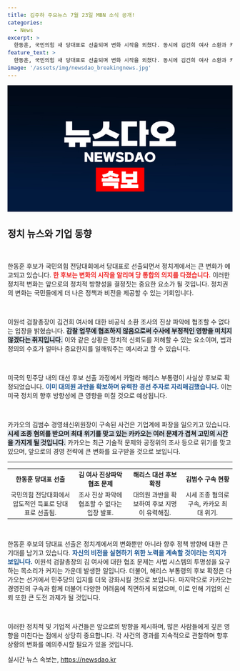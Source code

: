 ```yaml
---
title: 김주하 주요뉴스 7월 23일 MBN 소식 공개!
categories:
  - News
excerpt: >
  한동훈, 국민의힘 새 당대표로 선출되며 변화 시작을 외쳤다. 동시에 김건희 여사 소환과 카카오 김범수 구속 소식이 전해지며 정치와 경제의 파장이 예고된다. 클릭해 보세요!
feature_text: >
  한동훈, 국민의힘 새 당대표로 선출되며 변화 시작을 외쳤다. 동시에 김건희 여사 소환과 카카오 김범수 구속 소식이 전해지며 정치와 경제의 파장이 예고된다. 클릭해 보세요!
image: '/assets/img/newsdao_breakingnews.jpg'
---
```


<p><img src="/assets/img/newsdao_breakingnews.jpg" alt="pcversion 속보" /></p>

<h2 data-ke-size="size26">정치 뉴스와 기업 동향</h2>

<p data-ke-size="size16">&nbsp;</p>

<p>한동훈 후보가 국민의힘 전당대회에서 당대표로 선출되면서 정치계에서는 큰 변화가 예고되고 있습니다. <strong><b><span style="color: #ee2323;">한 후보는 변화의 시작을 알리며 당 통합의 의지를 다졌습니다.</span></b></strong>  이러한 정치적 변화는 앞으로의 정치적 방향성을 결정짓는 중요한 요소가 될 것입니다. 정치권의 변화는 국민들에게 더 나은 정책과 비전을 제공할 수 있는 기회입니다.</p>

<p data-ke-size="size16">&nbsp;</p>

<p>이원석 검찰총장이 김건희 여사에 대한 비공식 소환 조사의 진상 파악에 협조할 수 없다는 입장을 밝혔습니다. <strong><b><span style="background-color: #21538527;">감찰 업무에 협조하지 않음으로써 수사에 부정적인 영향을 미치지 않겠다는 취지입니다.</span></b></strong> 이와 같은 상황은 정치적 신뢰도를 저해할 수 있는 요소이며, 법과 정의의 수호가 얼마나 중요한지를 일깨워주는 예시라고 할 수 있습니다.</p>

<p data-ke-size="size16">&nbsp;</p>

<p>미국의 민주당 내의 대선 후보 선출 과정에서 카멀라 해리스 부통령이 사실상 후보로 확정되었습니다. <strong><b><span style="color: #1a5490;">이미 대의원 과반을 확보하며 유력한 경선 주자로 자리매김했습니다.</span></b></strong> 이는 미국 정치의 향후 방향성에 큰 영향을 미칠 것으로 예상됩니다.</p>

<p data-ke-size="size16">&nbsp;</p>

<p>카카오의 김범수 경영쇄신위원장이 구속된 사건은 기업계에 파장을 일으키고 있습니다. <strong><b><span style="background-color: #21538527;">시세 조종 혐의를 받으며 최대 위기를 맞고 있는 카카오는 여러 문제가 겹쳐 고민의 시간을 가지게 될 것입니다.</span></b></strong> 카카오는 최근 기술적 문제와 공정위의 조사 등으로 위기를 맞고 있으며, 앞으로의 경영 전략에 큰 변화를 요구받을 것으로 보입니다.</p>

<hr>

<table>
    <tr>
        <td style="text-align: center; height: 17px;"><b>한동훈 당대표 선출</b></td>
        <td style="text-align: center; height: 17px;"><b>김 여사 진상파악 협조 문제</b></td>
        <td style="text-align: center; height: 17px;"><b>해리스 대선 후보 확정</b></td>
        <td style="text-align: center; height: 17px;"><b>김범수 구속 현황</b></td>
    </tr>
    <tr>
        <td style="text-align: center; height: 17px;">국민의힘 전당대회에서 압도적인 득표로 당대표로 선출됨.</td>
        <td style="text-align: center; height: 17px;">조사 진상 파악에 협조할 수 없다는 입장 발표.</td>
        <td style="text-align: center; height: 17px;">대의원 과반을 확보하여 후보 지명이 유력해짐.</td>
        <td style="text-align: center; height: 17px;">시세 조종 혐의로 구속, 카카오 최대 위기.</td>
    </tr>
</table>

<p data-ke-size="size16">&nbsp;</p>

<p>한동훈 후보의 당대표 선출은 정치계에서의 변화뿐만 아니라 향후 정책 방향에 대한 큰 기대를 남기고 있습니다. <b><span style="color: #1a5490;">자신의 비전을 실현하기 위한 노력을 계속할 것이라는 의지가 보입니다.</span></b> 이원석 검찰총장의 김 여사에 대한 협조 문제는 사법 시스템의 투명성을 요구하는 목소리가 커지는 가운데 발생한 일입니다. 더불어, 해리스 부통령의 후보 확정은 다가오는 선거에서 민주당의 입지를 더욱 강화시킬 것으로 보입니다. 마지막으로 카카오는 경영진의 구속과 함께 더불어 다양한 어려움에 직면하게 되었으며, 이로 인해 기업의 신뢰 또한 큰 도전 과제가 될 것입니다. </p>

<p data-ke-size="size16">&nbsp;</p>

<p>이러한 정치적 및 기업적 사건들은 앞으로의 방향을 제시하며, 많은 사람들에게 깊은 영향을 미친다는 점에서 상당히 중요합니다. 각 사건의 경과를 지속적으로 관찰하며 향후 상황의 변화를 예의주시할 필요가 있을 것입니다.</p>
실시간 뉴스 속보는, <a href="https://newsdao.kr" rel="dofollow">https://newsdao.kr</a>


